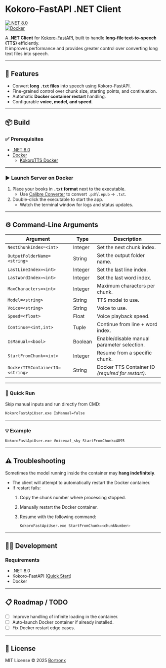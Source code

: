 # Kokoro-FastAPI .NET Client  

[![.NET 8.0](https://img.shields.io/badge/.NET-8.0-blue.svg?logo=dotnet)](https://dotnet.microsoft.com/)  
[![Docker](https://img.shields.io/badge/Docker-Enabled-blue?logo=docker)](https://www.docker.com/)  

A **.NET Client** for [Kokoro-FastAPI](https://github.com/remsky/Kokoro-FastAPI), built to handle **long-file text-to-speech (TTS)** efficiently.  
It improves performance and provides greater control over converting long text files into speech.

---

## 🚀 Features
- Convert **long `.txt` files** into speech using Kokoro-FastAPI.  
- Fine-grained control over chunk size, starting points, and continuation.  
- Automatic **Docker container restart** handling.  
- Configurable **voice, model, and speed**.  

---

## 📦 Build

### ✅ Prerequisites
- [.NET 8.0](https://dotnet.microsoft.com/)  
- [Docker](https://www.docker.com/)  
  - [KokoroTTS Docker](https://github.com/remsky/Kokoro-FastAPI/tree/release)  

---

### ▶️ Launch Server on Docker
1. Place your books in **`.txt` format** next to the executable.  
   - Use [Calibre Converter](https://calibre-ebook.com/) to convert `.pdf`/`.epub` → `.txt`.  
2. Double-click the executable to start the app.  
   - Watch the terminal window for logs and status updates.

---

## ⚙️ Command-Line Arguments

| Argument                        | Type     | Description |
|---------------------------------|----------|-------------|
| `NextChunkIndex=<int>`          | Integer  | Set the next chunk index. |
| `OutputFolderName=<string>`     | String   | Set the output folder name. |
| `LastLineIndex=<int>`           | Integer  | Set the last line index. |
| `LastWordIndex=<int>`           | Integer  | Set the last word index. |
| `MaxCharacters=<int>`           | Integer  | Maximum characters per chunk. |
| `Model=<string>`                | String   | TTS model to use. |
| `Voice=<string>`                | String   | Voice to use. |
| `Speed=<float>`                 | Float    | Voice playback speed. |
| `Continue=<int,int>`            | Tuple    | Continue from line + word index. |
| `IsManual=<bool>`               | Boolean  | Enable/disable manual parameter selection. |
| `StartFromChunk=<int>`          | Integer  | Resume from a specific chunk. |
| `DockerTTSContainerID=<string>`| String   | Docker TTS Container ID *(required for restart)*. |

---

### 🔧 Quick Run
Skip manual inputs and run directly from CMD:

```bash
KokoroFastApiUser.exe IsManual=false
```

---

### 💡 Example
```bash
KokoroFastApiUser.exe Voice=af_sky StartFromChunk=4895
```

---

## ⚠️ Troubleshooting

Sometimes the model running inside the container may **hang indefinitely**.  

- The client will attempt to automatically restart the Docker container.  
- If restart fails:  
  1. Copy the chunk number where processing stopped.  
  2. Manually restart the Docker container.  
  3. Resume with the following command:  

     ```bash
     KokoroFastApiUser.exe StartFromChunk=<chunkNumber>
     ```

---

## 👩‍💻 Development

### Requirements
- .NET 8.0  
- Kokoro-FastAPI ([Quick Start](https://github.com/remsky/Kokoro-FastAPI/tree/release))  
- Docker  

---

## 📋 Roadmap / TODO
- [ ] Improve handling of infinite loading in the container.  
- [ ] Auto-launch Docker container if already installed.  
- [ ] Fix Docker restart edge cases.  

---

## 📜 License
MIT License © 2025 [Bortronx](https://github.com/Bortronx)
